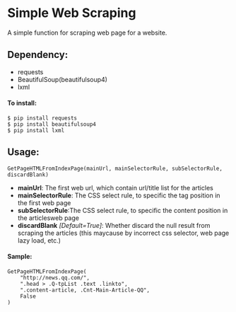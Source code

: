 # Simple Web Scraping

A simple function for scraping web page for a website.

## Dependency: 

* requests
* BeautifulSoup(beautifulsoup4)
* lxml

#### To install:
    
    $ pip install requests
    $ pip install beautifulsoup4
    $ pip install lxml

## Usage:

    GetPageHTMLFromIndexPage(mainUrl, mainSelectorRule, subSelectorRule, discardBlank)
* **mainUrl**: The first web url, which contain url/title list for the articles
* **mainSelectorRule**: The CSS select rule, to specific the <a> tag position in the first web page
* **subSelectorRule**:The CSS select rule, to specific the content position in the articlesweb page
* **discardBlank** *[Default=True]*: Whether discard the null result from scraping the articles (this maycause by incorrect css selector, web page lazy load, etc.)<br>

#### Sample:

    GetPageHTMLFromIndexPage(
        "http://news.qq.com/", 
        ".head > .Q-tpList .text .linkto", 
        ".content-article, .Cnt-Main-Article-QQ", 
        False
    )

